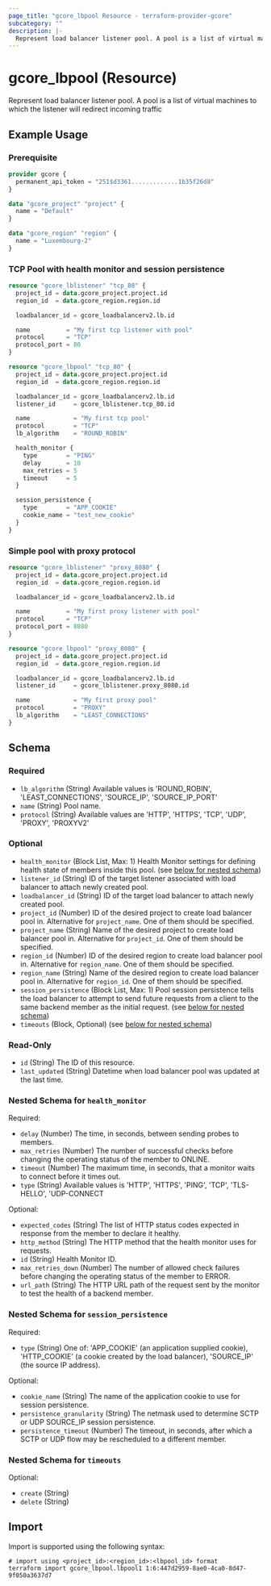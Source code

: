 ```yaml
---
page_title: "gcore_lbpool Resource - terraform-provider-gcore"
subcategory: ""
description: |-
  Represent load balancer listener pool. A pool is a list of virtual machines to which the listener will redirect incoming traffic
---
```


# gcore_lbpool (Resource)

Represent load balancer listener pool. A pool is a list of virtual machines to which the listener will redirect incoming traffic

## Example Usage

### Prerequisite

```terraform
provider gcore {
  permanent_api_token = "251$d3361.............1b35f26d8"
}

data "gcore_project" "project" {
  name = "Default"
}

data "gcore_region" "region" {
  name = "Luxembourg-2"
}
```

### TCP Pool with health monitor and session persistence

```terraform
resource "gcore_lblistener" "tcp_80" {
  project_id = data.gcore_project.project.id
  region_id  = data.gcore_region.region.id

  loadbalancer_id = gcore_loadbalancerv2.lb.id

  name          = "My first tcp listener with pool"
  protocol      = "TCP"
  protocol_port = 80
}

resource "gcore_lbpool" "tcp_80" {
  project_id = data.gcore_project.project.id
  region_id  = data.gcore_region.region.id

  loadbalancer_id = gcore_loadbalancerv2.lb.id
  listener_id     = gcore_lblistener.tcp_80.id

  name            = "My first tcp pool"
  protocol        = "TCP"
  lb_algorithm    = "ROUND_ROBIN"

  health_monitor {
    type        = "PING"
    delay       = 10
    max_retries = 5
    timeout     = 5
  }

  session_persistence {
    type        = "APP_COOKIE"
    cookie_name = "test_new_cookie"
  }
}
```

### Simple pool with proxy protocol

```terraform
resource "gcore_lblistener" "proxy_8080" {
  project_id = data.gcore_project.project.id
  region_id  = data.gcore_region.region.id

  loadbalancer_id = gcore_loadbalancerv2.lb.id

  name          = "My first proxy listener with pool"
  protocol      = "TCP"
  protocol_port = 8080
}

resource "gcore_lbpool" "proxy_8080" {
  project_id = data.gcore_project.project.id
  region_id  = data.gcore_region.region.id

  loadbalancer_id = gcore_loadbalancerv2.lb.id
  listener_id     = gcore_lblistener.proxy_8080.id

  name            = "My first proxy pool"
  protocol        = "PROXY"
  lb_algorithm    = "LEAST_CONNECTIONS"
}
```

<!-- schema generated by tfplugindocs -->
## Schema

### Required

- `lb_algorithm` (String) Available values is 'ROUND_ROBIN', 'LEAST_CONNECTIONS', 'SOURCE_IP', 'SOURCE_IP_PORT'
- `name` (String) Pool name.
- `protocol` (String) Available values are 'HTTP', 'HTTPS', 'TCP', 'UDP', 'PROXY', 'PROXYV2'

### Optional

- `health_monitor` (Block List, Max: 1) Health Monitor settings for defining health state of members inside this pool. (see [below for nested schema](#nestedblock--health_monitor))
- `listener_id` (String) ID of the target listener associated with load balancer to attach newly created pool.
- `loadbalancer_id` (String) ID of the target load balancer to attach newly created pool.
- `project_id` (Number) ID of the desired project to create load balancer pool in. Alternative for `project_name`. One of them should be specified.
- `project_name` (String) Name of the desired project to create load balancer pool in. Alternative for `project_id`. One of them should be specified.
- `region_id` (Number) ID of the desired region to create load balancer pool in. Alternative for `region_name`. One of them should be specified.
- `region_name` (String) Name of the desired region to create load balancer pool in. Alternative for `region_id`. One of them should be specified.
- `session_persistence` (Block List, Max: 1) Pool session persistence tells the load balancer to attempt to send future requests from a client to the same backend member as the initial request. (see [below for nested schema](#nestedblock--session_persistence))
- `timeouts` (Block, Optional) (see [below for nested schema](#nestedblock--timeouts))

### Read-Only

- `id` (String) The ID of this resource.
- `last_updated` (String) Datetime when load balancer pool was updated at the last time.

<a id="nestedblock--health_monitor"></a>
### Nested Schema for `health_monitor`

Required:

- `delay` (Number) The time, in seconds, between sending probes to members.
- `max_retries` (Number) The number of successful checks before changing the operating status of the member to ONLINE.
- `timeout` (Number) The maximum time, in seconds, that a monitor waits to connect before it times out.
- `type` (String) Available values is 'HTTP', 'HTTPS', 'PING', 'TCP', 'TLS-HELLO', 'UDP-CONNECT

Optional:

- `expected_codes` (String) The list of HTTP status codes expected in response from the member to declare it healthy.
- `http_method` (String) The HTTP method that the health monitor uses for requests.
- `id` (String) Health Monitor ID.
- `max_retries_down` (Number) The number of allowed check failures before changing the operating status of the member to ERROR.
- `url_path` (String) The HTTP URL path of the request sent by the monitor to test the health of a backend member.


<a id="nestedblock--session_persistence"></a>
### Nested Schema for `session_persistence`

Required:

- `type` (String) One of: 'APP_COOKIE' (an application supplied cookie), 'HTTP_COOKIE' (a cookie created by the load balancer), 'SOURCE_IP' (the source IP address).

Optional:

- `cookie_name` (String) The name of the application cookie to use for session persistence.
- `persistence_granularity` (String) The netmask used to determine SCTP or UDP SOURCE_IP session persistence.
- `persistence_timeout` (Number) The timeout, in seconds, after which a SCTP or UDP flow may be rescheduled to a different member.


<a id="nestedblock--timeouts"></a>
### Nested Schema for `timeouts`

Optional:

- `create` (String)
- `delete` (String)





## Import

Import is supported using the following syntax:

```shell
# import using <project_id>:<region_id>:<lbpool_id> format
terraform import gcore_lbpool.lbpool1 1:6:447d2959-8ae0-4ca0-8d47-9f050a3637d7
```

